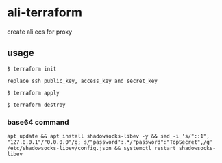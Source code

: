 # ali-terraform
create ali ecs for proxy

## usage
```
$ terraform init

replace ssh public_key, access_key and secret_key

$ terraform apply

$ terraform destroy
```

### base64 command
```
apt update && apt install shadowsocks-libev -y && sed -i 's/"::1", "127.0.0.1"/"0.0.0.0"/g; s/"password":.*/"password":"TopSecret",/g' /etc/shadowsocks-libev/config.json && systemctl restart shadowsocks-libev
```
